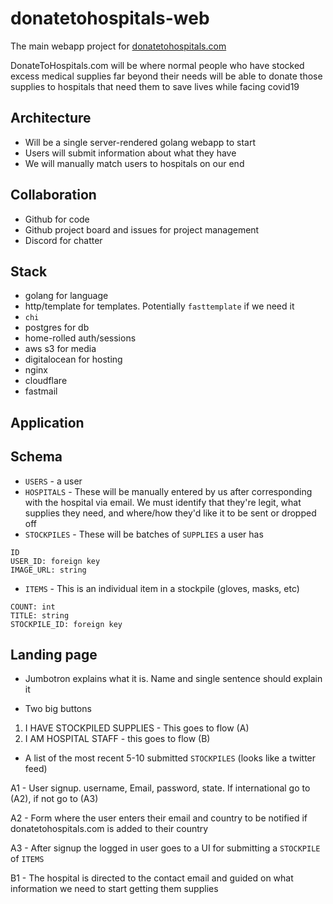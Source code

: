 # donatetohospitals-web
The main webapp project for [donatetohospitals.com](https://donatetohospitals.com)

DonateToHospitals.com will be where normal people who have stocked excess medical supplies far beyond their needs will be able to donate those supplies to hospitals that need them to save lives while facing covid19

Architecture
-
- Will be a single server-rendered golang webapp to start
- Users will submit information about what they have
- We will manually match users to hospitals on our end

Collaboration
- 
- Github for code
- Github project board and issues for project management
- Discord for chatter

Stack
- 
- golang for language
- http/template for templates. Potentially `fasttemplate` if we need it
- `chi`
- postgres for db
- home-rolled auth/sessions
- aws s3 for media
- digitalocean for hosting
- nginx
- cloudflare
- fastmail

Application
-

Schema
-
- `USERS` - a user
- `HOSPITALS` - These will be manually entered by us after corresponding with the hospital via email. 
We must identify that they're legit, what supplies they need, and where/how they'd like it to be sent or dropped off 
- `STOCKPILES` - These will be batches of `SUPPLIES` a user has
```
ID
USER_ID: foreign key
IMAGE_URL: string
```
- `ITEMS` - This is an individual item in a stockpile (gloves, masks, etc)
```
COUNT: int
TITLE: string
STOCKPILE_ID: foreign key
```

Landing page
 -
- Jumbotron explains what it is. Name and single sentence should explain it

- Two big buttons
1. I HAVE STOCKPILED SUPPLIES - This goes to flow (A)
2. I AM HOSPITAL STAFF - this goes to flow (B)

- A list of the most recent 5-10 submitted `STOCKPILES` (looks like a twitter feed)

A1 - User signup. username, Email, password, state. If international go to (A2), if not go to (A3)

A2 - Form where the user enters their email and country to be notified if donatetohospitals.com is 
added to their country

A3 - After signup the logged in user goes to a UI for submitting a `STOCKPILE` of `ITEMS`

B1 - The hospital is directed to the contact email and guided on what information we need to start getting them supplies 